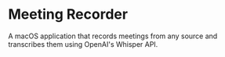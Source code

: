 # Meeting Recorder

A macOS application that records meetings from any source and transcribes them using OpenAI's Whisper API.